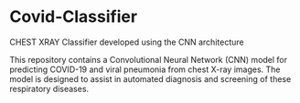 # Covid-Classifier
CHEST XRAY Classifier developed using the CNN architecture

This repository contains a Convolutional Neural Network (CNN) model for predicting COVID-19 and viral pneumonia from chest X-ray images. The model is designed to assist in automated diagnosis and screening of these respiratory diseases.
